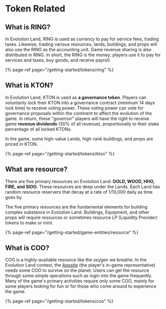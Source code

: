 # Token Related

## **What is RING?**

In Evolution Land, RING is used as currency to pay for service fees, trading taxes. Likewise, trading various resources, lands, buildings, and props will also use the RING as the accounting unit. Game revenue sharing is also distributed in RING. In short, the RING is the money; players use it to pay for services and taxes, buy goods, and receive payroll.

{% page-ref page="/getting-started/tokens/ring" %}

## **What is KTON?**

In Evolution Land, KTON is used as **a governance token**. Players can voluntarily lock their KTON into a governance contract \(minimum 14 days lock time\) to receive voting power. These voting power can vote for governance proposals within the continent to affect the evolution of the game. In return, these "governor" players will have the right to receive game **revenue dividends** \(30% of all revenue\), proportionally to their stake percentage of all locked KTONs.

In the game, some high-value Lands, high-rank buildings, and props are priced in KTON.

{% page-ref page="/getting-started/tokens/kton" %}

## What are resource?

There are five primary resources on Evolution Land: **GOLD, WOOD, HHO, FIRE, and SIOO**. These resources are deep under the Lands. Each Land has random resource reservers that decay at a rate of 1/10,000 daily as time goes by.

The five primary resources are the fundamental elements for building complex substance in Evolution Land. Buildings, Equipment, and other props will require resources or sometimes resource LP (Liquidity Provider) tokens to make or mint.

{% page-ref page="/getting-started/game-entities/resource" %}

## **What is COO?**

COO is a highly-available resource like the oxygen we breathe. In the Evolution Land context, the [Apostle](/getting-started/game-entities/apostle.md) (the player's in-game representative) needs some COO to survive on the planet. Users can get the resource through some simple operations such as login into the game frequently. Many of the game's primary activities require only some COO, mainly for some players looking for fun or for those who come around to experience the game.

{% page-ref page="/getting-started/tokens/coo" %}